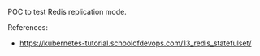 POC to test Redis replication mode.

References:
- https://kubernetes-tutorial.schoolofdevops.com/13_redis_statefulset/
